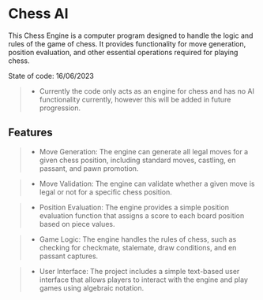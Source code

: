 # Chess AI

This Chess Engine is a computer program designed to handle the logic and rules of the game of chess. It provides functionality for move generation, position evaluation, and other essential operations required for playing chess.

State of code: 16/06/2023
> - Currently the code only acts as an engine for chess and has no AI functionality currently, however this will be added in future progression.

## Features

> - Move Generation: The engine can generate all legal moves for a given chess position, including standard moves, castling, en passant, and pawn promotion.

> - Move Validation: The engine can validate whether a given move is legal or not for a specific chess position.

> - Position Evaluation: The engine provides a simple position evaluation function that assigns a score to each board position based on piece values.

> - Game Logic: The engine handles the rules of chess, such as checking for checkmate, stalemate, draw conditions, and en passant captures.

> - User Interface: The project includes a simple text-based user interface that allows players to interact with the engine and play games using algebraic notation.